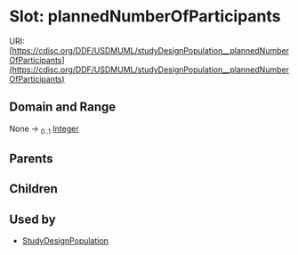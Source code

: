 
# Slot: plannedNumberOfParticipants




URI: [https://cdisc.org/DDF/USDMUML/studyDesignPopulation__plannedNumberOfParticipants](https://cdisc.org/DDF/USDMUML/studyDesignPopulation__plannedNumberOfParticipants)


## Domain and Range

None &#8594;  <sub>0..1</sub> [Integer](types/Integer.md)

## Parents


## Children


## Used by

 * [StudyDesignPopulation](StudyDesignPopulation.md)
